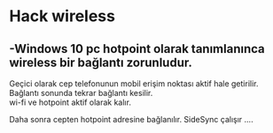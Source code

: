 # Hack wireless

## -Windows 10 pc hotpoint olarak tanımlanınca wireless bir bağlantı zorunludur.

Geçici olarak cep telefonunun mobil erişim noktası aktif hale getirilir.  
Bağlantı sonunda tekrar bağlantı kesilir.  
wi-fi ve hotpoint aktif olarak kalır.  

Daha sonra cepten hotpoint adresine bağlanılır.
SideSync çalışır ....
